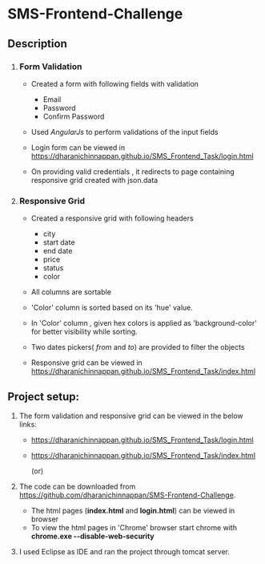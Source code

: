 # SMS-Frontend-Challenge

## Description

    
1. ### Form Validation
    - Created a form with following fields with validation
        - Email  
        - Password
        - Confirm Password
        
    - Used *AngularJs* to perform validations of the input fields
    - Login form can be viewed in https://dharanichinnappan.github.io/SMS_Frontend_Task/login.html
    - On providing valid credentials , it redirects to page containing responsive grid created with json.data
    
2. ### Responsive Grid
    - Created a responsive grid with following headers
        - city
        - start date
        - end date
        - price 
        - status
        - color
     
    - All columns are sortable
    - 'Color' column is sorted based on its 'hue' value.
    - In 'Color' column , given hex colors is applied as 'background-color' for better visibility while sorting.
    - Two dates pickers( *from* and *to*) are provided to filter the objects
    - Responsive grid can be viewed in https://dharanichinnappan.github.io/SMS_Frontend_Task/index.html
    
    
## Project setup:
   1. The form validation and responsive grid can be viewed in the below links:
        - https://dharanichinnappan.github.io/SMS_Frontend_Task/login.html
        - https://dharanichinnappan.github.io/SMS_Frontend_Task/index.html
        
             (or)
             
   2. The code can be downloaded from https://github.com/dharanichinnappan/SMS-Frontend-Challenge. 
         - The html pages (**index.html** and **login.html**) can be viewed in browser
         - To view the html pages in 'Chrome' browser start chrome with **chrome.exe --disable-web-security**
   3. I used Eclipse as IDE and ran the project through tomcat server.
          
          
